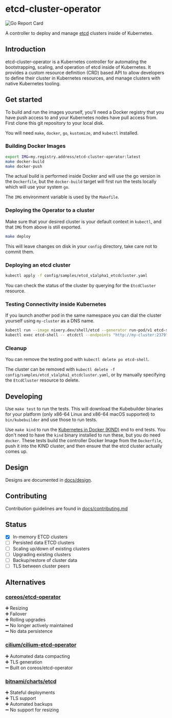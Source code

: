 # etcd-cluster-operator

![Go Report Card](https://goreportcard.com/badge/github.com/improbable-eng/etcd-cluster-operator)

A controller to deploy and manage [etcd](https://etcd.io) clusters inside of Kubernetes.

## Introduction

etcd-cluster-operator is a Kubernetes controller for automating the bootstrapping, scaling, and operation of
etcd inside of Kubernetes. It provides a custom resource definition (CRD) based API to allow developers to define their
cluster in Kubernetes resources, and manage clusters with native Kubernetes tooling.

## Get started

To build and run the images yourself, you'll need a Docker registry that you have push access to and your Kubernetes
nodes have pull access from. First clone this git repository to your local disk.

You will need `make`, `docker`, `go`, `kustomize`, and `kubectl` installed.

### Building Docker Images

```bash
export IMG=my.registry.address/etcd-cluster-operator:latest
make docker-build
make docker-push
```

The actual build is performed inside Docker and will use the go version in the `Dockerfile`, but the `docker-build`
target will first run the tests locally which will use your system `go`.

The `IMG` environment variable is used by the `Makefile`.

### Deploying the Operator to a cluster

Make sure that your desired cluster is your default context in `kubectl`, and that `IMG` from above is still exported.

```bash
make deploy
```

This will leave changes on disk in your `config` directory, take care not to commit them.

### Deploying an etcd cluster

```bash
kubectl apply -f config/samples/etcd_v1alpha1_etcdcluster.yaml
```

You can check the status of the cluster by querying for the `EtcdCluster` resource.

### Testing Connectivity inside Kubernetes

If you launch another pod in the same namespace you can dial the cluster yourself using `my-cluster` as a DNS name.

```bash
kubectl run --image nixery.dev/shell/etcd --generator run-pod/v1 etcd-shell -- /bin/bash -c "while true; do sleep 30; done;"
kubectl exec etcd-shell -- etcdctl --endpoints "http://my-cluster:2379" member list
```

### Cleanup

You can remove the testing pod with `kubectl delete po etcd-shell`.

The cluster can be removed with `kubectl delete -f config/samples/etcd_v1alpha1_etcdcluster.yaml`, or by manually
specifying the `EtcdCluster` resource to delete.

## Developing

Use `make test` to run the tests. This will download the Kubebuilder binaries for your platform (only x86-64 Linux and
x86-64 macOS supported) to `bin/kubebuilder` and use those to run tests.

Use `make kind` to run the [Kubernetes in Docker (KIND)](https://github.com/kubernetes-sigs/kind) end to end tests. You
don't need to have the `kind` binary installed to run these, but you do need `docker`. These tests build the controller
Docker Image from the `Dockerfile`, push it into the KIND cluster, and then ensure that the etcd cluster actually comes
up.

## Design

Designs are documented in [docs/design](https://github.com/improbable-eng/etcd-cluster-operator/tree/master/docs/design).

## Contributing

Contribution guidelines are found in [docs/contributing.md](https://github.com/improbable-eng/etcd-cluster-operator/blob/master/docs/contributing.md)

## Status 

- [x] In-memory ETCD clusters
- [ ] Persisted data ETCD clusters
- [ ] Scaling up/down of existing clusters
- [ ] Upgrading existing clusters
- [ ] Backup/restore of cluster data
- [ ] TLS between cluster peers

## Alternatives

### [coreos/etcd-operator](https://github.com/coreos/etcd-operator)  

➕ Resizing  
➕ Failover  
➕ Rolling upgrades  
➖ No longer actively maintained  
➖ No data persistence  

### [cilium/cilium-etcd-operator](https://github.com/cilium/cilium-etcd-operator)

➕ Automated data compacting  
➕ TLS generation  
➖ Built on coreos/etcd-operator   

### [bitnami/charts/etcd](https://github.com/bitnami/charts/tree/master/bitnami/etcd)

➕ Stateful deployments  
➕ TLS support  
➕ Automated backups  
➖ No support for resizing  

